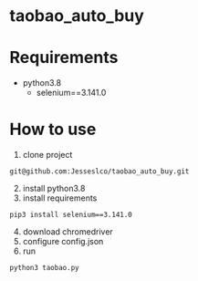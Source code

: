 # taobao_auto_buy

# Requirements
* python3.8
  * selenium==3.141.0
  
# How to use
1. clone project
```
git@github.com:Jesseslco/taobao_auto_buy.git
```
2. install python3.8
3. install requirements
```
pip3 install selenium==3.141.0
```
4. download chromedriver
5. configure config.json
6. run
```
python3 taobao.py
```
